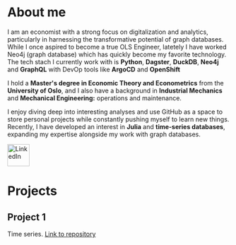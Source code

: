 
# About me

I am an economist with a strong focus on digitalization and analytics, particularly in harnessing the transformative potential of graph databases. While I once aspired to become a true OLS Engineer, latetely I have worked Neo4j (graph database) which has quickly become my favorite technology. The tech stach I currently work with is **Python**, **Dagster**, **DuckDB**, **Neo4j** and **GraphQL** with DevOp tools like **ArgoCD** and **OpenShift**

I hold a **Master's degree in Economic Theory and Econometrics** from the **University of Oslo**, and I also have a background in **Industrial Mechanics** and **Mechanical Engineering:** operations and maintenance.

I enjoy diving deep into interesting analyses and use GitHub as a space to store personal projects while constantly pushing myself to learn new things. Recently, I have developed an interest in **Julia** and **time-series databases**, expanding my expertise alongside my work with graph databases.


<a href="https://no.linkedin.com/in/torodin">
  <img src="https://upload.wikimedia.org/wikipedia/commons/c/ca/LinkedIn_logo_initials.png" alt="LinkedIn" width="50" height="50">
</a>

# Projects

## Project 1
Time series. [Link to repository](https://github.com/TorOEkle/time-series)

